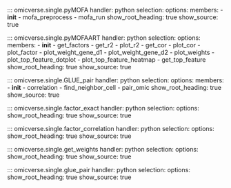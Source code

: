 
::: omicverse.single.pyMOFA
    handler: python
    selection:
        options:
        members:
            - __init__
            - mofa_preprocess
            - mofa_run
        show_root_heading: true
        show_source: true

::: omicverse.single.pyMOFAART
    handler: python
    selection:
        options:
        members:
            - __init__
            - get_factors
            - get_r2
            - plot_r2
            - get_cor
            - plot_cor
            - plot_factor
            - plot_weight_gene_d1
            - plot_weight_gene_d2
            - plot_weights
            - plot_top_feature_dotplot
            - plot_top_feature_heatmap
            - get_top_feature
        show_root_heading: true
        show_source: true

::: omicverse.single.GLUE_pair
    handler: python
    selection:
        options:
        members:
            - __init__
            - correlation
            - find_neighbor_cell
            - pair_omic
        show_root_heading: true
        show_source: true

::: omicverse.single.factor_exact
    handler: python
    selection:
        options:
        show_root_heading: true
        show_source: true

::: omicverse.single.factor_correlation
    handler: python
    selection:
        options:
        show_root_heading: true
        show_source: true

::: omicverse.single.get_weights
    handler: python
    selection:
        options:
        show_root_heading: true
        show_source: true

::: omicverse.single.glue_pair
    handler: python
    selection:
        options:
        show_root_heading: true
        show_source: true